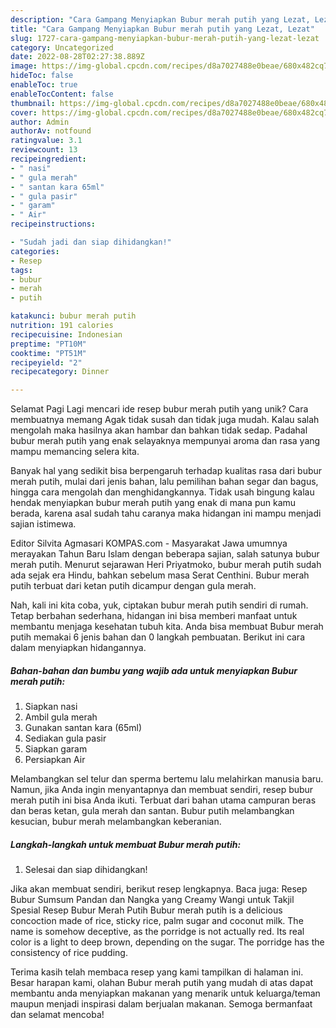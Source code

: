 ```yaml
---
description: "Cara Gampang Menyiapkan Bubur merah putih yang Lezat, Lezat"
title: "Cara Gampang Menyiapkan Bubur merah putih yang Lezat, Lezat"
slug: 1727-cara-gampang-menyiapkan-bubur-merah-putih-yang-lezat-lezat
category: Uncategorized
date: 2022-08-28T02:27:38.889Z
image: https://img-global.cpcdn.com/recipes/d8a7027488e0beae/680x482cq70/bubur-merah-putih-foto-resep-utama.jpg
hideToc: false
enableToc: true
enableTocContent: false
thumbnail: https://img-global.cpcdn.com/recipes/d8a7027488e0beae/680x482cq70/bubur-merah-putih-foto-resep-utama.jpg
cover: https://img-global.cpcdn.com/recipes/d8a7027488e0beae/680x482cq70/bubur-merah-putih-foto-resep-utama.jpg
author: Admin
authorAv: notfound
ratingvalue: 3.1
reviewcount: 13
recipeingredient:
- " nasi"
- " gula merah"
- " santan kara 65ml"
- " gula pasir"
- " garam"
- " Air"
recipeinstructions:

- "Sudah jadi dan siap dihidangkan!"
categories:
- Resep
tags:
- bubur
- merah
- putih

katakunci: bubur merah putih 
nutrition: 191 calories
recipecuisine: Indonesian
preptime: "PT10M"
cooktime: "PT51M"
recipeyield: "2"
recipecategory: Dinner

---
```



Selamat Pagi Lagi mencari ide resep bubur merah putih yang unik? Cara membuatnya memang Agak tidak susah dan tidak juga mudah. Kalau salah mengolah maka hasilnya akan hambar dan bahkan tidak sedap. Padahal bubur merah putih yang enak selayaknya mempunyai aroma dan rasa yang mampu memancing selera kita.


Banyak hal yang sedikit bisa berpengaruh terhadap kualitas rasa dari bubur merah putih, mulai dari jenis bahan, lalu pemilihan bahan segar dan bagus, hingga cara mengolah dan menghidangkannya. Tidak usah bingung kalau hendak menyiapkan bubur merah putih yang enak di mana pun kamu berada, karena asal sudah tahu caranya maka hidangan ini mampu menjadi sajian istimewa.

Editor Silvita Agmasari KOMPAS.com - Masyarakat Jawa umumnya merayakan Tahun Baru Islam dengan beberapa sajian, salah satunya bubur merah putih. Menurut sejarawan Heri Priyatmoko, bubur merah putih sudah ada sejak era Hindu, bahkan sebelum masa Serat Centhini. Bubur merah putih terbuat dari ketan putih dicampur dengan gula merah.


Nah, kali ini kita coba, yuk, ciptakan bubur merah putih sendiri di rumah. Tetap berbahan sederhana, hidangan ini bisa memberi manfaat untuk membantu menjaga kesehatan tubuh kita. Anda bisa membuat Bubur merah putih memakai 6 jenis bahan dan 0 langkah pembuatan. Berikut ini cara dalam menyiapkan hidangannya.

<!--inarticleads1-->

##### Bahan-bahan dan bumbu yang wajib ada untuk menyiapkan Bubur merah putih:

1. Siapkan  nasi
1. Ambil  gula merah
1. Gunakan  santan kara (65ml)
1. Sediakan  gula pasir
1. Siapkan  garam
1. Persiapkan  Air


Melambangkan sel telur dan sperma bertemu lalu melahirkan manusia baru. Namun, jika Anda ingin menyantapnya dan membuat sendiri, resep bubur merah putih ini bisa Anda ikuti. Terbuat dari bahan utama campuran beras dan beras ketan, gula merah dan santan. Bubur putih melambangkan kesucian, bubur merah melambangkan keberanian. 

<!--inarticleads2-->

##### Langkah-langkah untuk membuat Bubur merah putih:


1. Selesai dan siap dihidangkan!

Jika akan membuat sendiri, berikut resep lengkapnya. Baca juga: Resep Bubur Sumsum Pandan dan Nangka yang Creamy Wangi untuk Takjil Spesial Resep Bubur Merah Putih Bubur merah putih is a delicious concoction made of rice, sticky rice, palm sugar and coconut milk. The name is somehow deceptive, as the porridge is not actually red. Its real color is a light to deep brown, depending on the sugar. The porridge has the consistency of rice pudding. 

Terima kasih telah membaca resep yang kami tampilkan di halaman ini. Besar harapan kami, olahan Bubur merah putih yang mudah di atas dapat membantu anda menyiapkan makanan yang menarik untuk keluarga/teman maupun menjadi inspirasi dalam berjualan makanan. Semoga bermanfaat dan selamat mencoba!
